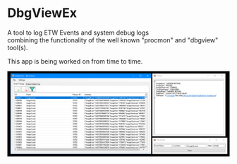 # DbgViewEx

A tool to log ETW Events and system debug logs \
combining the functionality of the well known "procmon" and "dbgview" tool(s).

This app is being worked on from time to time.

![](image.webp)

